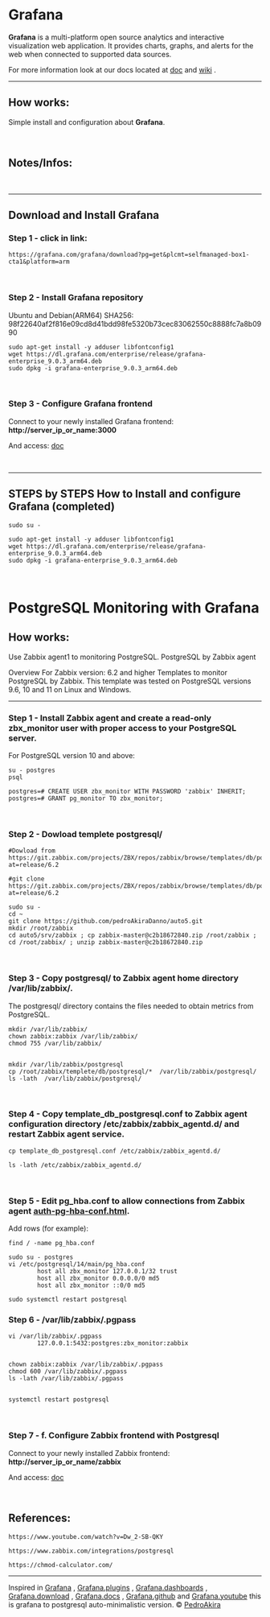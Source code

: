 # Grafana


**Grafana** is a multi-platform open source analytics and interactive visualization web application. It provides charts, graphs, and alerts for the web when connected to supported data sources. 



For more information look at our
docs located at [doc](https://github.com/pedroAkiraDanno/auto5/) and [wiki](https://github.com/pedroAkiraDanno/auto5/wiki) .



---




## How works:

Simple install and configuration about **Grafana**.



<br /> 


## Notes/Infos: 


<br /> 




---



## Download and Install Grafana



### Step 1 - click in link: 

    https://grafana.com/grafana/download?pg=get&plcmt=selfmanaged-box1-cta1&platform=arm

<br /> 




### Step 2 -  Install Grafana repository
Ubuntu and Debian(ARM64)  SHA256: 98f22640af2f816e09cd8d41bdd98fe5320b73cec83062550c8888fc7a8b0990

    sudo apt-get install -y adduser libfontconfig1
    wget https://dl.grafana.com/enterprise/release/grafana-enterprise_9.0.3_arm64.deb
    sudo dpkg -i grafana-enterprise_9.0.3_arm64.deb

<br /> 





### Step 3 - Configure Grafana frontend
Connect to your newly installed Grafana frontend: **http://server_ip_or_name:3000** 

And access: [doc](https://github.com/pedroAkiraDanno/auto5/blob/develop/srv/zabbix/doc/zabbix.pdf)



<br /> 



---



## STEPS by STEPS How to Install and configure Grafana (completed)
    sudo su - 

    sudo apt-get install -y adduser libfontconfig1
    wget https://dl.grafana.com/enterprise/release/grafana-enterprise_9.0.3_arm64.deb
    sudo dpkg -i grafana-enterprise_9.0.3_arm64.deb


<br /> 






# PostgreSQL Monitoring with Grafana


## How works:
Use Zabbix agent1 to monitoring PostgreSQL.
PostgreSQL by Zabbix agent


Overview
For Zabbix version: 6.2 and higher
Templates to monitor PostgreSQL by Zabbix. This template was tested on PostgreSQL versions 9.6, 10 and 11 on Linux and Windows.

---


### Step 1 - Install Zabbix agent and create a read-only zbx_monitor user with proper access to your PostgreSQL server.

For PostgreSQL version 10 and above:

    su - postgres 
    psql 

    postgres=# CREATE USER zbx_monitor WITH PASSWORD 'zabbix' INHERIT;
    postgres=# GRANT pg_monitor TO zbx_monitor;


<br /> 


### Step 2 - Dowload templete postgresql/
    #Dowload from https://git.zabbix.com/projects/ZBX/repos/zabbix/browse/templates/db/postgresql?at=release/6.2

    #git clone https://git.zabbix.com/projects/ZBX/repos/zabbix/browse/templates/db/postgresql?at=release/6.2

    sudo su - 
    cd ~ 
    git clone https://github.com/pedroAkiraDanno/auto5.git
    mkdir /root/zabbix 
    cd auto5/srv/zabbix ; cp zabbix-master@c2b18672840.zip /root/zabbix ; cd /root/zabbix/ ; unzip zabbix-master@c2b18672840.zip

    


<br /> 


### Step 3 - Copy postgresql/ to Zabbix agent home directory /var/lib/zabbix/. 

The postgresql/ directory contains the files needed to obtain metrics from PostgreSQL.

    mkdir /var/lib/zabbix/
    chown zabbix:zabbix /var/lib/zabbix/
    chmod 755 /var/lib/zabbix/


    mkdir /var/lib/zabbix/postgresql 
    cp /root/zabbix/templete/db/postgresql/*  /var/lib/zabbix/postgresql/
    ls -lath  /var/lib/zabbix/postgresql/




<br /> 


### Step 4 - Copy template_db_postgresql.conf to Zabbix agent configuration directory /etc/zabbix/zabbix_agentd.d/ and restart Zabbix agent service.

    cp template_db_postgresql.conf /etc/zabbix/zabbix_agentd.d/

    ls -lath /etc/zabbix/zabbix_agentd.d/


<br /> 

### Step 5 - Edit pg_hba.conf to allow connections from Zabbix agent [auth-pg-hba-conf.html](https://www.postgresql.org/docs/current/auth-pg-hba-conf.html).
Add rows (for example):

    find / -name pg_hba.conf

    sudo su - postgres 
    vi /etc/postgresql/14/main/pg_hba.conf
            host all zbx_monitor 127.0.0.1/32 trust
            host all zbx_monitor 0.0.0.0/0 md5
            host all zbx_monitor ::0/0 md5

    sudo systemctl restart postgresql



### Step 6 - /var/lib/zabbix/.pgpass 

    vi /var/lib/zabbix/.pgpass 
            127.0.0.1:5432:postgres:zbx_monitor:zabbix


    chown zabbix:zabbix /var/lib/zabbix/.pgpass 
    chmod 600 /var/lib/zabbix/.pgpass 
    ls -lath /var/lib/zabbix/.pgpass 


    systemctl restart postgresql



<br /> 



### Step 7 -  f. Configure Zabbix frontend with Postgresql 
Connect to your newly installed Zabbix frontend: **http://server_ip_or_name/zabbix** 

And access: [doc](https://github.com/pedroAkiraDanno/auto5/blob/develop/srv/zabbix/doc/zabbix.pdf)


<br /> 




## References: 
    https://www.youtube.com/watch?v=Dw_2-SB-QKY

    https://www.zabbix.com/integrations/postgresql

    https://chmod-calculator.com/







---
Inspired in [Grafana](https://grafana.com/) , [Grafana.plugins](https://grafana.com/grafana/plugins/) , [Grafana.dashboards](https://grafana.com/grafana/dashboards/) , [Grafana.download](https://grafana.com/grafana/download) , [Grafana.docs](https://grafana.com/docs/) , [Grafana.github](https://github.com/grafana) and [Grafana.youtube](https://www.youtube.com/c/Grafana/videos) this is grafana to postgresql auto-minimalistic version.
©  [PedroAkira](https://www.instagram.com/pedro.akira.3)
